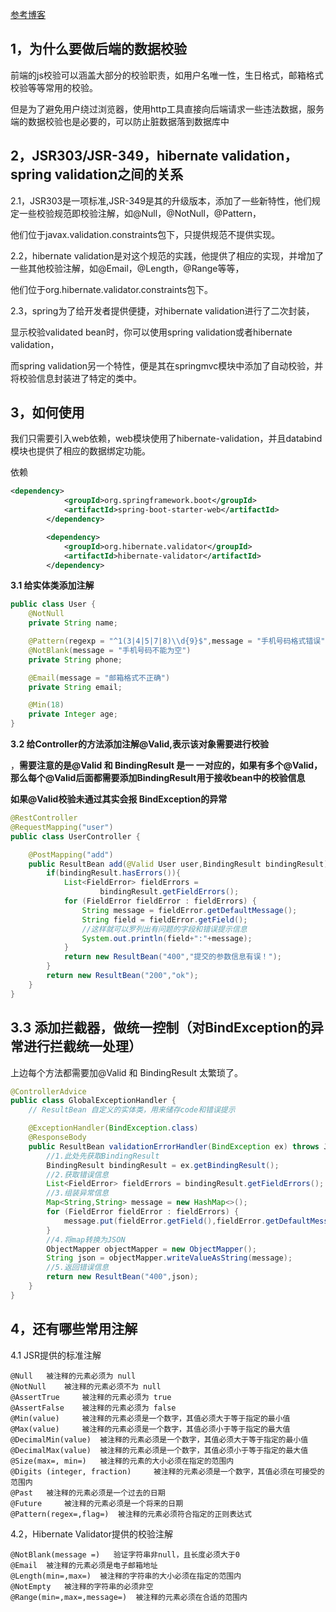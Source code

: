 

[参考博客](https://zhuanlan.zhihu.com/p/60017249)

## **1，为什么要做后端的数据校验**

前端的js校验可以涵盖大部分的校验职责，如用户名唯一性，生日格式，邮箱格式校验等等常用的校验。

但是为了避免用户绕过浏览器，使用http工具直接向后端请求一些违法数据，服务端的数据校验也是必要的，可以防止脏数据落到数据库中

## **2，JSR303/JSR-349，hibernate validation，spring validation之间的关系**

2.1，JSR303是一项标准,JSR-349是其的升级版本，添加了一些新特性，他们规定一些校验规范即校验注解，如@Null，@NotNull，@Pattern，

他们位于javax.validation.constraints包下，只提供规范不提供实现。

2.2，hibernate validation是对这个规范的实践，他提供了相应的实现，并增加了一些其他校验注解，如@Email，@Length，@Range等等，

他们位于org.hibernate.validator.constraints包下。

2.3，spring为了给开发者提供便捷，对hibernate validation进行了二次封装，

显示校验validated bean时，你可以使用spring validation或者hibernate validation，

而spring validation另一个特性，便是其在springmvc模块中添加了自动校验，并将校验信息封装进了特定的类中。

## **3，如何使用**

我们只需要引入web依赖，web模块使用了hibernate-validation，并且databind模块也提供了相应的数据绑定功能。

依赖

```xml
<dependency>
            <groupId>org.springframework.boot</groupId>
            <artifactId>spring-boot-starter-web</artifactId>
        </dependency>

        <dependency>
            <groupId>org.hibernate.validator</groupId>
            <artifactId>hibernate-validator</artifactId>
        </dependency>
```

**3.1 给实体类添加注解**

```java
public class User {
    @NotNull
    private String name;

    @Pattern(regexp = "^1(3|4|5|7|8)\\d{9}$",message = "手机号码格式错误")
    @NotBlank(message = "手机号码不能为空")
    private String phone;

    @Email(message = "邮箱格式不正确")
    private String email;

    @Min(18)
    private Integer age;
}
```

**3.2 给Controller的方法添加注解@Valid,表示该对象需要进行校验**

，**需要注意的是@Valid 和 BindingResult 是一 一对应的，如果有多个@Valid，那么每个@Valid后面都需要添加BindingResult用于接收bean中的校验信息**

**如果@Valid校验未通过其实会报 BindException的异常**

```java
@RestController
@RequestMapping("user")
public class UserController {

    @PostMapping("add")
    public ResultBean add(@Valid User user,BindingResult bindingResult){
        if(bindingResult.hasErrors()){
            List<FieldError> fieldErrors =
                    bindingResult.getFieldErrors();
            for (FieldError fieldError : fieldErrors) {
                String message = fieldError.getDefaultMessage();
                String field = fieldError.getField();
                //这样就可以罗列出有问题的字段和错误提示信息
                System.out.println(field+":"+message);
            }
            return new ResultBean("400","提交的参数信息有误！");
        }
        return new ResultBean("200","ok");
    }
}
```

## 3.3 添加拦截器，做统一控制（对BindException的异常进行拦截统一处理）

上边每个方法都需要加@Valid 和  BindingResult 太繁琐了。

```java
@ControllerAdvice
public class GlobalExceptionHandler {
    // ResultBean 自定义的实体类，用来储存code和错误提示

    @ExceptionHandler(BindException.class)
    @ResponseBody
    public ResultBean validationErrorHandler(BindException ex) throws JsonProcessingException {
        //1.此处先获取BindingResult
        BindingResult bindingResult = ex.getBindingResult();
        //2.获取错误信息
        List<FieldError> fieldErrors = bindingResult.getFieldErrors();
        //3.组装异常信息
        Map<String,String> message = new HashMap<>();
        for (FieldError fieldError : fieldErrors) {
            message.put(fieldError.getField(),fieldError.getDefaultMessage());
        }
        //4.将map转换为JSON
        ObjectMapper objectMapper = new ObjectMapper();
        String json = objectMapper.writeValueAsString(message);
        //5.返回错误信息
        return new ResultBean("400",json);
    }
}
```

## **4，还有哪些常用注解**

4.1 JSR提供的标准注解

```text
@Null   被注释的元素必须为 null    
@NotNull    被注释的元素必须不为 null    
@AssertTrue     被注释的元素必须为 true    
@AssertFalse    被注释的元素必须为 false    
@Min(value)     被注释的元素必须是一个数字，其值必须大于等于指定的最小值    
@Max(value)     被注释的元素必须是一个数字，其值必须小于等于指定的最大值    
@DecimalMin(value)  被注释的元素必须是一个数字，其值必须大于等于指定的最小值    
@DecimalMax(value)  被注释的元素必须是一个数字，其值必须小于等于指定的最大值    
@Size(max=, min=)   被注释的元素的大小必须在指定的范围内    
@Digits (integer, fraction)     被注释的元素必须是一个数字，其值必须在可接受的范围内    
@Past   被注释的元素必须是一个过去的日期    
@Future     被注释的元素必须是一个将来的日期    
@Pattern(regex=,flag=)  被注释的元素必须符合指定的正则表达式 
```

4.2，Hibernate Validator提供的校验注解

```text
@NotBlank(message =)   验证字符串非null，且长度必须大于0    
@Email  被注释的元素必须是电子邮箱地址    
@Length(min=,max=)  被注释的字符串的大小必须在指定的范围内    
@NotEmpty   被注释的字符串的必须非空    
@Range(min=,max=,message=)  被注释的元素必须在合适的范围内
```